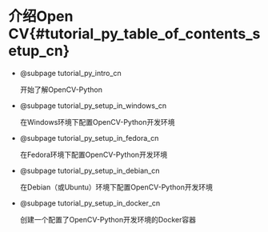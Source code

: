 # 介绍Open CV{#tutorial_py_table_of_contents_setup_cn}

- @subpage tutorial_py_intro_cn

  开始了解OpenCV-Python

- @subpage tutorial_py_setup_in_windows_cn

  在Windows环境下配置OpenCV-Python开发环境

- @subpage tutorial_py_setup_in_fedora_cn

  在Fedora环境下配置OpenCV-Python开发环境

- @subpage tutorial_py_setup_in_debian_cn

  在Debian（或Ubuntu）环境下配置OpenCV-Python开发环境

- @subpage tutorial_py_setup_in_docker_cn

  创建一个配置了OpenCV-Python开发环境的Docker容器

